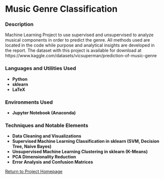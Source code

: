 <h1> Music Genre Classification </h1>

<h3> Description </h3>
Machine Learning Project to use supervised and unsupervised to analyze musical components in order to predict the genre. All methods used are located in the code while purpose and analytical insights are developed in the report. The dataset with this project is available for download at https://www.kaggle.com/datasets/vicsuperman/prediction-of-music-genre

<h3>Languages and Utilities Used</h3>

- <b>Python</b>
- <b>sklearn</b>
- <b>LaTeX</b>

<h3>Environments Used </h3>

- <b>Jupyter Notebook (Anaconda)</b>

<h3>Techniques and Notable Elements</h3>

- <b>Data Cleaning and Visualizations</b>
- <b>Supervised Machine Learning Classification in sklearn (SVM, Decision Tree, Naive Bayes)</b>
- <b>Unsupervised Machine Learning Clustering in sklearn (K-Means)</b>
- <b>PCA Dimensionality Reduction</b>
- <b>Error Analysis and Confusion Matrices</b>

[Return to Project Homepage](https://github.com/kharmer9/kharmer9/blob/main/README.md)
